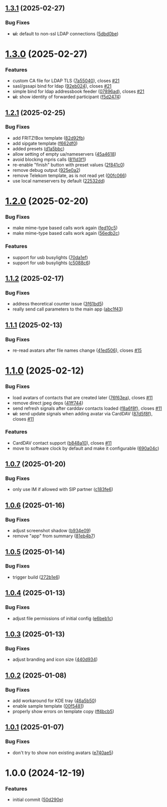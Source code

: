 ## [1.3.1](https://github.com/gonicus/gonnect/compare/v1.3.0...v1.3.1) (2025-02-27)


### Bug Fixes

* **ui:** default to non-ssl LDAP connections ([5dbd0be](https://github.com/gonicus/gonnect/commit/5dbd0bebff0bb21f5cace50e24bf2525020b567b))

# [1.3.0](https://github.com/gonicus/gonnect/compare/v1.2.1...v1.3.0) (2025-02-27)


### Features

* custom CA file for LDAP TLS ([7a55040](https://github.com/gonicus/gonnect/commit/7a55040a4de7f02b34e3703f53390ce834a2881b)), closes [#21](https://github.com/gonicus/gonnect/issues/21)
* sasl/gssapi bind for ldap ([92eb024](https://github.com/gonicus/gonnect/commit/92eb02471051a54cb314b7c478bfadb195ab7e82)), closes [#21](https://github.com/gonicus/gonnect/issues/21)
* simple bind for ldap addressbook feeder ([07896ad](https://github.com/gonicus/gonnect/commit/07896ad0428b1de5acc5a8e5164fc2bcda8e200e)), closes [#21](https://github.com/gonicus/gonnect/issues/21)
* **ui:** show identity of forwarded participant ([f5d2474](https://github.com/gonicus/gonnect/commit/f5d2474f486eecb574dea564a16b6bf835f923a4))

## [1.2.1](https://github.com/gonicus/gonnect/compare/v1.2.0...v1.2.1) (2025-02-25)


### Bug Fixes

* add FRITZ!Box template ([82d92fb](https://github.com/gonicus/gonnect/commit/82d92fb85f1f583efdf1a396a091302003e6a3b2))
* add sipgate template ([f662df0](https://github.com/gonicus/gonnect/commit/f662df06418ecc9c0b3c2771b5a21a32025a3846))
* added presets ([d1a5bbc](https://github.com/gonicus/gonnect/commit/d1a5bbc06eadd86747b99b922113338f019aa9e3))
* allow setting of empty ua/nameservers ([45a4618](https://github.com/gonicus/gonnect/commit/45a46185575477bc7889cf054baf95b7cccdeb1f))
* avoid blocking mpris calls ([811d3f1](https://github.com/gonicus/gonnect/commit/811d3f1dafc03fdf0376e72bb88a61998401b2b2))
* re-enable "finish" button with preset values ([2f841c0](https://github.com/gonicus/gonnect/commit/2f841c0676de09518a9808af79acc480f22cf062))
* remove debug output ([925e0a2](https://github.com/gonicus/gonnect/commit/925e0a2f13460413c863c1ead1ece6ed786048a2))
* remove Telekom template, as is not read yet ([00fc066](https://github.com/gonicus/gonnect/commit/00fc066477d684dafe7286ef359e33e895c56407))
* use local nameservers by default ([22532dd](https://github.com/gonicus/gonnect/commit/22532dd29abf543deed6e416c404b262e376cc3e))

# [1.2.0](https://github.com/gonicus/gonnect/compare/v1.1.2...v1.2.0) (2025-02-20)


### Bug Fixes

* make mime-type based calls work again ([fed10c5](https://github.com/gonicus/gonnect/commit/fed10c51b2a68644cceb7f0886cdd66fa8bb86b2))
* make mime-type based calls work again ([56edb2c](https://github.com/gonicus/gonnect/commit/56edb2c9d21b24928e1f61ce2b6f5a56aee0cb31))


### Features

* support for usb busylights ([70da1ef](https://github.com/gonicus/gonnect/commit/70da1ef1a0130d8e478911171cbad19ed4d2aba1))
* support for usb busylights ([c5088c6](https://github.com/gonicus/gonnect/commit/c5088c6fabf00d3c0a03dc4c3da2bd9cf7580c4a))

## [1.1.2](https://github.com/gonicus/gonnect/compare/v1.1.1...v1.1.2) (2025-02-17)


### Bug Fixes

* address theoretical counter issue ([3f61bd5](https://github.com/gonicus/gonnect/commit/3f61bd508bf4bac0d698265f5668d6eb416f2285))
* really send call parameters to the main app ([abc1f43](https://github.com/gonicus/gonnect/commit/abc1f4341adbc79825b09df9541c95fb9ffc69f4))

## [1.1.1](https://github.com/gonicus/gonnect/compare/v1.1.0...v1.1.1) (2025-02-13)


### Bug Fixes

* re-read avatars after file names change ([41ed506](https://github.com/gonicus/gonnect/commit/41ed506e04b2fc153d11f8a6efc2d1a7f8cb9d17)), closes [#15](https://github.com/gonicus/gonnect/issues/15)

# [1.1.0](https://github.com/gonicus/gonnect/compare/v1.0.7...v1.1.0) (2025-02-12)


### Bug Fixes

* load avatars of contacts that are created later ([76f63ea](https://github.com/gonicus/gonnect/commit/76f63ea46db020277906935d5b5cc580000b3e04)), closes [#11](https://github.com/gonicus/gonnect/issues/11)
* remove direct jpeg deps ([41ff744](https://github.com/gonicus/gonnect/commit/41ff7440fee25a05c4b71e8c7dc8fe5b9ba802f3))
* send refresh signals after carddav contacts loaded ([f8a6f8f](https://github.com/gonicus/gonnect/commit/f8a6f8f9d23529864afd1e0fd374f57c45a09e3a)), closes [#11](https://github.com/gonicus/gonnect/issues/11)
* **ui:** send update signals when adding avatar via CardDAV ([87d5f8f](https://github.com/gonicus/gonnect/commit/87d5f8fdd7019d84fa2a154e4eab20d87acb82e4)), closes [#11](https://github.com/gonicus/gonnect/issues/11)


### Features

* CardDAV contact support ([b848a10](https://github.com/gonicus/gonnect/commit/b848a10e17b57de3b107caf2889fcea0c7976060)), closes [#11](https://github.com/gonicus/gonnect/issues/11)
* move to software clock by default and make it configurable ([690a04c](https://github.com/gonicus/gonnect/commit/690a04cee61cb3095596f8c62cff066f1779472b))

## [1.0.7](https://github.com/gonicus/gonnect/compare/v1.0.6...v1.0.7) (2025-01-20)


### Bug Fixes

* only use IM if allowed with SIP partner ([c183fe6](https://github.com/gonicus/gonnect/commit/c183fe60415623a3f5be1e11782af82b9f08fa00))

## [1.0.6](https://github.com/gonicus/gonnect/compare/v1.0.5...v1.0.6) (2025-01-16)


### Bug Fixes

* adjust screenshot shadow ([b934e09](https://github.com/gonicus/gonnect/commit/b934e096a1116bd956400045b8d71577a6ff7c74))
* remove "app" from summary ([81eb4b7](https://github.com/gonicus/gonnect/commit/81eb4b76e16a87f3331a0c512b24ab9ee830d7bb))

## [1.0.5](https://github.com/gonicus/gonnect/compare/v1.0.4...v1.0.5) (2025-01-14)


### Bug Fixes

* trigger build ([272b1e6](https://github.com/gonicus/gonnect/commit/272b1e674c951bf3ad40682820fbbc2aa0086551))

## [1.0.4](https://github.com/gonicus/gonnect/compare/v1.0.3...v1.0.4) (2025-01-13)


### Bug Fixes

* adjust file permissions of initial config ([e6beb1c](https://github.com/gonicus/gonnect/commit/e6beb1c060394550561a96aafc455756563c40f4))

## [1.0.3](https://github.com/gonicus/gonnect/compare/v1.0.2...v1.0.3) (2025-01-13)


### Bug Fixes

* adjust branding and icon size ([440d934](https://github.com/gonicus/gonnect/commit/440d934192f54c46c09c4e980d0086623d7ab04f))

## [1.0.2](https://github.com/gonicus/gonnect/compare/v1.0.1...v1.0.2) (2025-01-08)


### Bug Fixes

* add workaround for KDE tray ([46a5b50](https://github.com/gonicus/gonnect/commit/46a5b504c6801c0e35432798c10cd8473e175ea6))
* enable sample template ([00f5481](https://github.com/gonicus/gonnect/commit/00f54813147aab9e6911b3d01451fd028be5876d))
* properly show errors on template copy ([ff4bcb5](https://github.com/gonicus/gonnect/commit/ff4bcb5ada56c0091d366ef2873e196fa033dcc6))

## [1.0.1](https://github.com/gonicus/gonnect/compare/v1.0.0...v1.0.1) (2025-01-07)


### Bug Fixes

* don't try to show non existing avatars ([e740ae5](https://github.com/gonicus/gonnect/commit/e740ae5d105cea88e23be540c0108365c5289682))

# 1.0.0 (2024-12-19)


### Features

* initial commit ([50d290e](https://github.com/gonicus/gonnect/commit/50d290e5e57b62a3bec426a37811f889cb97cadf))
